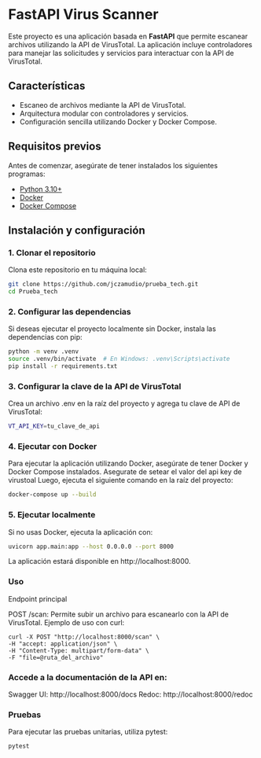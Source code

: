 # FastAPI Virus Scanner

Este proyecto es una aplicación basada en **FastAPI** que permite escanear archivos utilizando la API de VirusTotal. La aplicación incluye controladores para manejar las solicitudes y servicios para interactuar con la API de VirusTotal.

## Características

- Escaneo de archivos mediante la API de VirusTotal.
- Arquitectura modular con controladores y servicios.
- Configuración sencilla utilizando Docker y Docker Compose.

## Requisitos previos

Antes de comenzar, asegúrate de tener instalados los siguientes programas:

- [Python 3.10+](https://www.python.org/downloads/)
- [Docker](https://www.docker.com/)
- [Docker Compose](https://docs.docker.com/compose/)

## Instalación y configuración

### 1. Clonar el repositorio

Clona este repositorio en tu máquina local:

``` bash
git clone https://github.com/jczamudio/prueba_tech.git
cd Prueba_tech
```

### 2. Configurar las dependencias
Si deseas ejecutar el proyecto localmente sin Docker, instala las dependencias con pip:

``` bash
python -m venv .venv
source .venv/bin/activate  # En Windows: .venv\Scripts\activate
pip install -r requirements.txt
```
### 3. Configurar la clave de la API de VirusTotal
Crea un archivo .env en la raíz del proyecto y agrega tu clave de API de VirusTotal:

``` bash
VT_API_KEY=tu_clave_de_api
```
### 4. Ejecutar con Docker
Para ejecutar la aplicación utilizando Docker, asegúrate de tener Docker y Docker Compose instalados. Asegurate de setear el valor del api key de virustoal  Luego, ejecuta el siguiente comando en la raíz del proyecto:

``` bash
docker-compose up --build
```

### 5. Ejecutar localmente
Si no usas Docker, ejecuta la aplicación con:

``` bash
uvicorn app.main:app --host 0.0.0.0 --port 8000
```

La aplicación estará disponible en http://localhost:8000.


### Uso
Endpoint principal

POST /scan: Permite subir un archivo para escanearlo con la API de VirusTotal.
Ejemplo de uso con curl:

```bash'
curl -X POST "http://localhost:8000/scan" \
-H "accept: application/json" \
-H "Content-Type: multipart/form-data" \
-F "file=@ruta_del_archivo"
```


### Accede a la documentación de la API en:


Swagger UI: http://localhost:8000/docs
Redoc: http://localhost:8000/redoc

### Pruebas
Para ejecutar las pruebas unitarias, utiliza pytest:
```bash
pytest
```
